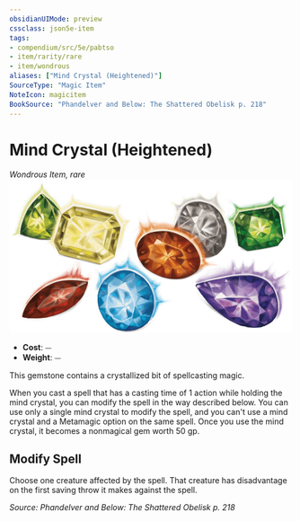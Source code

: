 ```yaml
---
obsidianUIMode: preview
cssclass: json5e-item
tags:
- compendium/src/5e/pabtso
- item/rarity/rare
- item/wondrous
aliases: ["Mind Crystal (Heightened)"]
SourceType: "Magic Item"
NoteIcon: magicitem
BookSource: "Phandelver and Below: The Shattered Obelisk p. 218"
---
```

# Mind Crystal (Heightened)
*Wondrous Item, rare*  
![](https://raw.githubusercontent.com/5etools-mirror-2/5etools-img/main/items/PaBTSO/Mind%20Crystal.webp#right)  

- **Cost**: ⏤
- **Weight**: ⏤

This gemstone contains a crystallized bit of spellcasting magic.

When you cast a spell that has a casting time of 1 action while holding the mind crystal, you can modify the spell in the way described below. You can use only a single mind crystal to modify the spell, and you can't use a mind crystal and a Metamagic option on the same spell. Once you use the mind crystal, it becomes a nonmagical gem worth 50 gp.

## Modify Spell

Choose one creature affected by the spell. That creature has disadvantage on the first saving throw it makes against the spell.

*Source: Phandelver and Below: The Shattered Obelisk p. 218*